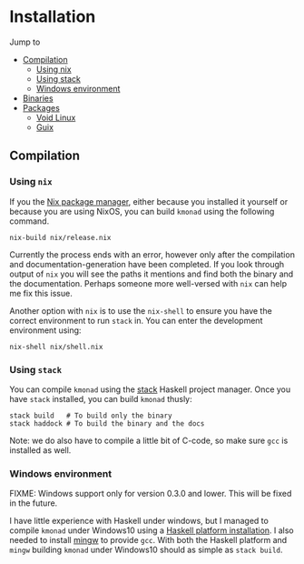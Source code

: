 # Installation

Jump to
- [Compilation](doc/installation.md#compilation)
  - [Using nix](doc/installation.md#using-nix)
  - [Using stack](doc/installation.md#using-stack)
  - [Windows environment](doc/installation.md#windows-environment)
- [Binaries](doc/installation.md#binaries)
- [Packages](doc/installation.md#packages)
  - [Void Linux](doc/installation.md#void-linux)
  - [Guix](doc/installation.md#guix)

## Compilation
### Using `nix`
If you the [Nix package manager](https://github.com/NixOS/nix), either because
you installed it yourself or because you are using NixOS, you can build `kmonad`
using the following command.

```shell
nix-build nix/release.nix
```

Currently the process ends with an error, however only after the compilation and
documentation-generation have been completed. If you look through output of
`nix` you will see the paths it mentions and find both the binary and the
documentation. Perhaps someone more well-versed with `nix` can help me fix this
issue.

Another option with `nix` is to use the `nix-shell` to ensure you have the
correct environment to run `stack` in. You can enter the development environment
using:

```shell
nix-shell nix/shell.nix
```

### Using `stack`
You can compile `kmonad` using the
[stack](https://github.com/commercialhaskell/stack) Haskell project manager.
Once you have `stack` installed, you can build `kmonad` thusly:
```shell
stack build   # To build only the binary
stack haddock # To build the binary and the docs
```

Note: we do also have to compile a little bit of C-code, so make sure `gcc` is
installed as well.

### Windows environment

FIXME: Windows support only for version 0.3.0 and lower. This will be fixed in
the future.

I have little experience with Haskell under windows, but I managed to compile
`kmonad` under Windows10 using a [Haskell platform
installation](https://www.haskell.org/platform). I also needed to install
[mingw](http://mingw.org) to provide `gcc`. With both the Haskell platform and
`mingw` building `kmonad` under Windows10 should as simple as `stack build`.
